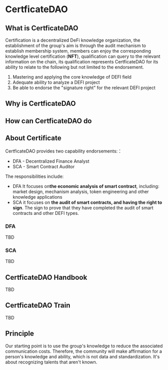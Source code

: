 # CertficateDAO
## What is CertficateDAO

Certification is a decentralized DeFi knowledge organization, the establishment of the group's aim is through the audit mechanism to establish membership system, members can enjoy the corresponding knowledge level certification (**NFT**), qualification can query to the relevant information on the chain, its qualification represents CertficateDAO for its ability to relate to the following but not limited to the endorsement.

1. Mastering and applying the core knowledge of DEFI field
2. Adequate ability to analyze a DEFI project
3. Be able to endorse the "signature right" for the relevant DEFI project

## Why is CertficateDAO
## How can CertficateDAO do

## About Certificate 

CertficateDAO provides two capability endorsements:：
-  DFA - Decentralized Finance Analyst
-  SCA - Smart Contract Auditor

The responsibilities include: 
- DFA It focuses on**the economic analysis of smart contract**,  including: market design, mechanism analysis, token engineering and other knowledge applications
- SCA it focuses on **the audit of smart contracts, and having the right to sign**. The sign to prove that they have completed the audit of smart contracts and other DEFI types.

### DFA 
TBD
### SCA
TBD

## CertficateDAO Handbook
TBD
## CertficateDAO Train
TBD

## Principle 
Our starting point is to use the group's knowledge to reduce the associated communication costs. Therefore, the community will make affirmation for a person's knowledge and ability, which is not data and standardization. It's about recognizing talents that aren't known.
